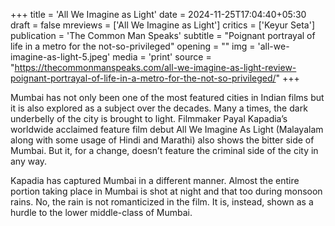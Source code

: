 +++
title = 'All We Imagine as Light'
date = 2024-11-25T17:04:40+05:30
draft = false
mreviews = ['All We Imagine as Light']
critics = ['Keyur Seta']
publication = 'The Common Man Speaks'
subtitle = "Poignant portrayal of life in a metro for the not-so-privileged"
opening = ""
img = 'all-we-imagine-as-light-5.jpeg'
media = 'print'
source = "https://thecommonmanspeaks.com/all-we-imagine-as-light-review-poignant-portrayal-of-life-in-a-metro-for-the-not-so-privileged/"
+++

Mumbai has not only been one of the most featured cities in Indian films but it is also explored as a subject over the decades. Many a times, the dark underbelly of the city is brought to light. Filmmaker Payal Kapadia’s worldwide acclaimed feature film debut All We Imagine As Light (Malayalam along with some usage of Hindi and Marathi) also shows the bitter side of Mumbai. But it, for a change, doesn’t feature the criminal side of the city in any way.

Kapadia has captured Mumbai in a different manner. Almost the entire portion taking place in Mumbai is shot at night and that too during monsoon rains. No, the rain is not romanticized in the film. It is, instead, shown as a hurdle to the lower middle-class of Mumbai.
